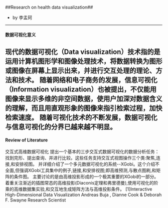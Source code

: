 ##Research on health data visualization##

- by 李孟珂

---
#### 数据可视化意义
现代的数据可视化（Data visualization）技术指的是运用计算机图形学和图像处理技术，将数据转换为图形或图像在屏幕上显示出来，并进行交互处理的理论、方法和技术。
随着网络和电子商务的发展，信息可视化（Information visualization）也被提出，不仅能用图像来显示多维的非空间数据，使用户加深对数据含义的理解，而且用直观形象的图像来指引检索过程，加快检索速度。
随着可视化技术的不断发展，数据可视化与信息可视化的分界已越来越不明显。
---
#### Review of Literature
交互式高维数据可视化
提出一个基本的三步交互式数据可视化的数据分析任务：找到完形、提出查询、并进行比较。这些任务支持交互式视图操作三个类:聚焦,连接,和安排视图。
并详细介绍了一个多元数据可视化的系统--XGobi。这个介绍不全面,但强调XGobi工具集中的例子,链接,和安排视图;即高维预测,与散点图刷,和矩阵的条件图。
主要讨论的是由高维投影形成的一个极其重要的XGobi的一部分。着重关注渐近的插图常态的高维投影(Diaconis定理和弗里德曼),使用可视化的阶乘的高维数据集实验,和交互地生成矩阵方法与高维投影条件。
[1]Interactive High-Dimensional Data Visualization
Andreas Buja , Dianne Cook & Deborah F. Swayne Research Scientist 
